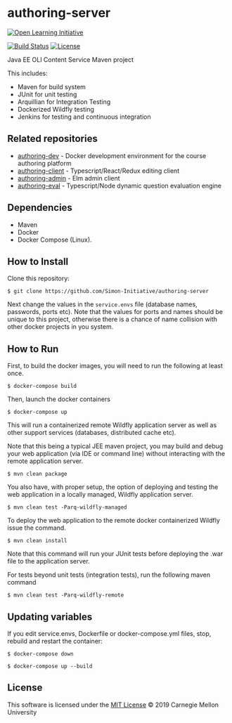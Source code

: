 # authoring-server

[![Open Learning Initiative](https://oli.cmu.edu/wp-content/uploads/2018/10/oli-logo-78px-high-1.svg)](http://oli.cmu.edu/)

[![Build Status](https://dalaran.oli.cmu.edu/jenkins/buildStatus/icon?job=authoring-server)](https://dalaran.oli.cmu.edu/jenkins/job/authoring-server/)
[![License](https://img.shields.io/badge/license-MIT-green.svg)](https://github.com/Simon-Initiative/authoring-server/blob/master/LICENSE)

Java EE OLI Content Service Maven project

This includes:
* Maven for build system
* JUnit for unit testing
* Arquillian for Integration Testing
* Dockerized Wildfly testing 
* Jenkins for testing and continuous integration

## Related repositories
* [authoring-dev](https://github.com/Simon-Initiative/authoring-dev) - Docker development environment for the course authoring platform
* [authoring-client](https://github.com/Simon-Initiative/authoring-client) - Typescript/React/Redux editing client
* [authoring-admin](https://github.com/Simon-Initiative/authoring-admin) - Elm admin client
* [authoring-eval](https://github.com/Simon-Initiative/authoring-eval) - Typescript/Node dynamic question evaluation engine

## Dependencies
* Maven
* Docker
* Docker Compose (Linux).

## How to Install

Clone this repository:

```
$ git clone https://github.com/Simon-Initiative/authoring-server
```

Next change the values in the `service.envs` file (database names, passwords, ports etc). Note that the 
values for ports and names should be unique to this project, otherwise there is a
chance of name collision with other docker projects in you system.  

## How to Run

First, to build the docker images, you will need to run the following at least once.

```
$ docker-compose build
```

Then, launch the docker containers 
```
$ docker-compose up
```
This will run a containerized remote Wildfly application server as well as other support services (databases, distributed cache etc). 

Note that this being a typical JEE maven project, you may build and debug your web
application (via IDE or command line) without interacting with the remote application 
server.

```
$ mvn clean package
```
You also have, with proper setup, the option of deploying and testing the web application in a locally managed,
Wildfly application server.
```
$ mvn clean test -Parq-wildfly-managed
```

To deploy the web application to the remote docker containerized Wildfly issue the command.
```
$ mvn clean install
```
Note that this command will run your JUnit tests before deploying the .war file to the 
application server.

For tests beyond unit tests (integration tests), run the following maven command
```
$ mvn clean test -Parq-wildfly-remote
```

## Updating variables

If you edit service.envs, Dockerfile or docker-compose.yml files, stop, rebuild and restart the container:

```
$ docker-compose down

$ docker-compose up --build
```

## License
This software is licensed under the [MIT License](./LICENSE) © 2019 Carnegie Mellon University
